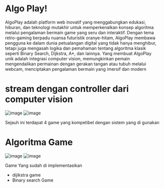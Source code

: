 # Algo Play!

AlgoPlay adalah platform web inovatif yang menggabungkan edukasi, hiburan, dan teknologi mutakhir untuk memperkenalkan konsep algoritma melalui pengalaman bermain game yang seru dan interaktif. Dengan tema retro-gaming berpadu nuansa futuristik oranye-hitam, AlgoPlay membawa pengguna ke dalam dunia petualangan digital yang tidak hanya menghibur, tetapi juga mengasah logika dan pemahaman tentang algoritma klasik seperti Binary Search, Dijkstra, A*, dan lainnya. Yang membuat AlgoPlay unik adalah integrasi computer vision, memungkinkan pemain mengendalikan permainan dengan gerakan tangan atau tubuh melalui webcam, menciptakan pengalaman bermain yang imersif dan modern

# stream dengan controller dari computer vision
![image](https://github.com/user-attachments/assets/0a14e08d-f5a1-4707-af49-20b258d944e5)
![image](https://github.com/user-attachments/assets/e968eb73-a74b-4b75-8382-62ffe3e87fc8)

Sejauh ini terdapat 4 game yang kompetibel dengan sistem yang di gunakan

# Algoritma Game
![image](https://github.com/user-attachments/assets/ea8108a0-7293-4ea4-bcde-0e4300778282)
![image](https://github.com/user-attachments/assets/903652f8-aad5-4bf5-9aa7-f4e5ead565da)

Game Yang sudah di implementasikan
- dijikstra game
- Binary search Game


